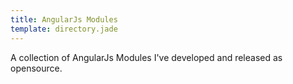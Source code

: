 ```yaml
---
title: AngularJs Modules
template: directory.jade
---
```


A collection of AngularJs Modules I've developed and released as opensource.